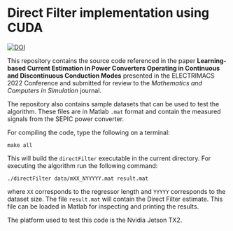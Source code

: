 # Direct Filter implementation using CUDA

[![DOI](https://zenodo.org/badge/367249382.svg)](https://zenodo.org/badge/latestdoi/367249382)

This repository contains the source code referenced in the paper **Learning-based Current Estimation in Power Converters Operating in Continuous and Discontinuous Conduction Modes** presented in the ELECTRIMACS 2022 Conference and submitted for review to the *Mathematics and Computers in Simulation* journal.

The repository also contains sample datasets that can be used to test the algorithm. These files are in Matlab `.mat` format and contain the measured signals from the SEPIC power converter.

For compiling the code, type the following on a terminal:

```console
make all
```

This will build the `directFilter` executable in the current directory. For executing the algorithm run the following command:

```console
./directFilter data/mXX_NYYYYY.mat result.mat
```

where `XX` corresponds to the regressor length and `YYYYY` corresponds to the dataset size. The file `result.mat` will contain the Direct Filter estimate. This file can be loaded in Matlab for inspecting and printing the results.

The platform used to test this code is the Nvidia Jetson TX2.
